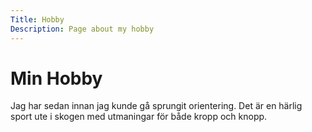 ```yaml
---
Title: Hobby
Description: Page about my hobby
---
```


Min Hobby
==================

Jag har sedan innan jag kunde gå sprungit orientering. Det är en härlig sport ute i skogen med utmaningar för både kropp och knopp.